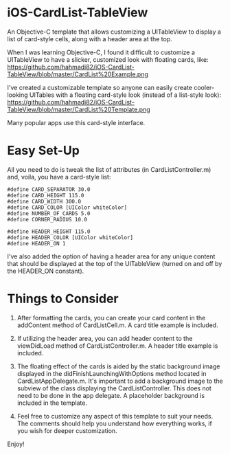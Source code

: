 iOS-CardList-TableView
======================

An Objective-C template that allows customizing a UITableView to display a list of card-style cells, along with a
header area at the top.

When I was learning Objective-C, I found it difficult to customize a UITableView to have a slicker,
customized look with floating cards, like:
https://github.com/hahmadi82/iOS-CardList-TableView/blob/master/CardList%20Example.png

I've created a customizable template so anyone can easily create cooler-looking UITables with a floating
card-style look (instead of a list-style look):
https://github.com/hahmadi82/iOS-CardList-TableView/blob/master/CardList%20Template.png

Many popular apps use this card-style interface. 

Easy Set-Up
===========
All you need to do is tweak the list of attributes (in CardListController.m) and, voila, you have a card-style list:

    #define CARD_SEPARATOR 30.0
    #define CARD_HEIGHT 115.0
    #define CARD_WIDTH 300.0
    #define CARD_COLOR [UIColor whiteColor]
    #define NUMBER_OF_CARDS 5.0
    #define CORNER_RADIUS 10.0

    #define HEADER_HEIGHT 115.0
    #define HEADER_COLOR [UIColor whiteColor]
    #define HEADER_ON 1

I've also added the option of having a header area for any unique content that should be displayed at the top of
the UITableView (turned on and off by the HEADER_ON constant).

Things to Consider
==================
1) After formatting the cards, you can create your card content in the addContent method of CardListCell.m.
A card title example is included.

2) If utilizing the header area, you can add header content to the viewDidLoad method of CardListController.m.
A header title example is included.

3) The floating effect of the cards is aided by the static background image displayed in the didFinishLaunchingWithOptions
method located in CardListAppDelegate.m. It's important to add a background image to the subview of the class displaying
the CardListController. This does not need to be done in the app delegate.
A placeholder background is included in the template.

4) Feel free to customize any aspect of this template to suit your needs. The comments should help you understand
how everything works, if you wish for deeper customization.

Enjoy!